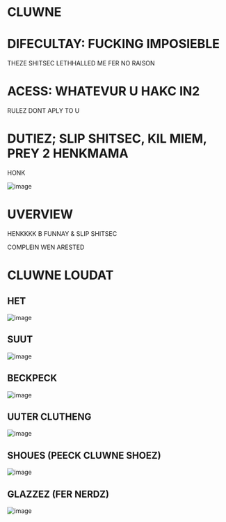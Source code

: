 # CLUWNE
# DIFECULTAY: FUCKING IMPOSIEBLE
THEZE SHITSEC LETHHALLED ME FER NO RAISON
# ACESS: WHATEVUR U HAKC IN2
RULEZ DONT APLY TO U
# DUTIEZ; SLIP SHITSEC, KIL MIEM, PREY 2 HENKMAMA
HONK

![image](https://github.com/user-attachments/assets/3eacf74f-cedc-4ad3-8fea-8b64b939af84)
# UVERVIEW
HENKKKK B FUNNAY & SLIP SHITSEC

COMPLEIN WEN ARESTED
# CLUWNE LOUDAT
## HET 
![image](https://github.com/user-attachments/assets/8435b4e0-f35d-465b-adfe-92705764a04c)
## SUUT
![image](https://github.com/user-attachments/assets/3311a9a2-496b-46f3-990b-af69263fc025)
## BECKPECK
![image](https://github.com/user-attachments/assets/2893dca1-2fe1-4e8e-bcf8-a026e6b67a39)
## UUTER CLUTHENG
![image](https://github.com/user-attachments/assets/b3ef14ea-ede3-4af9-9af3-f95d87413835)
## SHOUES (PEECK CLUWNE SHOEZ)
![image](https://github.com/user-attachments/assets/c8cb00c7-1930-4a02-9d18-46583e6266ee)
## GLAZZEZ (FER NERDZ)
![image](https://github.com/user-attachments/assets/9709558f-a759-4874-a721-773afa9c7a15)
